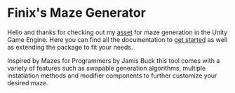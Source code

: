 # Finix's Maze Generator

Hello and thanks for checking out my [asset](https://u3d.as/385Q) for maze generation in the Unity Game Engine. Here you can find all the documentation to [get started](./guide/getting_started.md) as well as extending the package to fit your needs.

Inspired by Mazes for Programmers by Jamis Buck this tool comes with a variety of features such as swapable generation algorithms, multiple instatiation methods and modifier components to further customize your desired maze.

